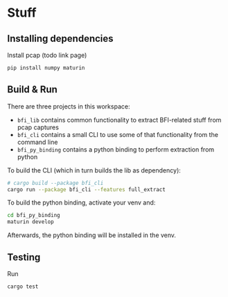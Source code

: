 # Stuff

## Installing dependencies

Install pcap (todo link page)

```bash
pip install numpy maturin
```

## Build & Run

There are three projects in this workspace:

- `bfi_lib` contains common functionality to extract BFI-related stuff
  from pcap captures
- `bfi_cli` contains a small CLI to use some of that functionality from
  the command line
- `bfi_py_binding` contains a python binding to perform extraction from
  python

To build the CLI (which in turn builds the lib as dependency):

```bash
# cargo build --package bfi_cli
cargo run --package bfi_cli --features full_extract
```

To build the python binding, activate your venv and:

```bash
cd bfi_py_binding
maturin develop
```

Afterwards, the python binding will be installed in the venv.

## Testing

Run

```bash
cargo test
```
